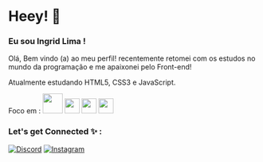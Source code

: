 # Heey! :cherry_blossom:

### Eu sou Ingrid Lima !

Olá, Bem vindo (a) ao meu perfil! recentemente retomei com os estudos no mundo da programação e me apaixonei pelo Front-end!

Atualmente estudando HTML5, CSS3 e JavaScript.

<div>
Foco em :
<img height="40" src="https://techvana.org.nz/wp-content/uploads/2014/09/front-end-logo-img-300x166.png"/>

<img height="30" src="https://cdn.jsdelivr.net/gh/devicons/devicon/icons/html5/html5-plain-wordmark.svg" />

<img height="30" src="https://cdn.jsdelivr.net/gh/devicons/devicon/icons/css3/css3-plain-wordmark.svg" />
                    
<img height="30" src="https://cdn.jsdelivr.net/gh/devicons/devicon/icons/javascript/javascript-original.svg" />

</div>        

### Let's get Connected 	:sparkles: :
[![Discord](https://img.shields.io/badge/Discord-7289DA?style=for-the-badge&logo=discord&logoColor=white)](https://discord.gg/WEhunUhz)
[![Instagram](https://img.shields.io/badge/Instagram-E4405F?style=for-the-badge&logo=instagram&logoColor=white)](https://www.instagram.com/codingrid/)

